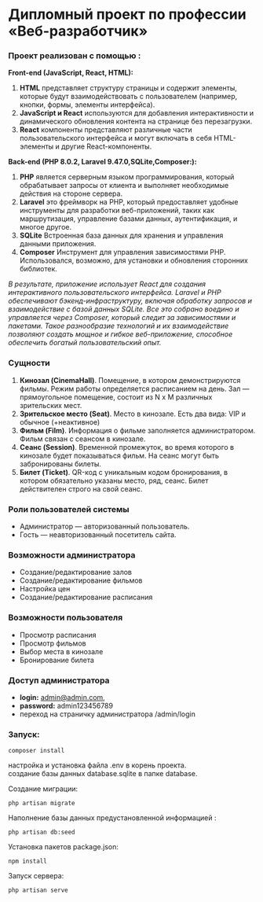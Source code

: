 # Дипломный проект по профессии «Веб-разработчик»

### Проект реализован с помощью :
**Front-end (JavaScript, React, HTML):**
1. **HTML** представляет структуру страницы и содержит элементы, которые будут взаимодействовать с пользователем (например, кнопки, формы, элементы интерфейса).
2. **JavaScript и React** используются для добавления интерактивности и динамического обновления контента на странице без перезагрузки.
3. **React** компоненты представляют различные части пользовательского интерфейса  и могут включать в себя HTML-элементы и другие React-компоненты.

**Back-end (PHP 8.0.2, Laravel 9.47.0,SQLite,Composer:):**
1. **PHP** является серверным языком программирования, который обрабатывает запросы от клиента и выполняет необходимые действия на стороне сервера.
2. **Laravel**  это фреймворк на PHP, который предоставляет удобные инструменты для разработки веб-приложений, таких как маршрутизация, управление базами данных, аутентификация, и многое другое.
3. **SQLite** Встроенная база данных для хранения и управления данными приложения.
4. **Composer** Инструмент для управления зависимостями PHP. Использовался, возможно, для установки и обновления сторонних библиотек.

*В результате, приложение использует React для создания интерактивного пользовательского интерфейса. Laravel и PHP обеспечивают бэкенд-инфраструктуру, включая обработку запросов и взаимодействие с базой данных SQLite. Все это собрано воедино и управляется через Composer, который следит за зависимостями и пакетами.*
*Такое разнообразие технологий и их взаимодействие позволяют создать мощное и гибкое веб-приложение, способное обеспечить богатый пользовательский опыт.*

### Сущности

1. **Кинозал (CinemaHall)**. Помещение, в котором демонстрируются фильмы. Режим работы определяется расписанием на день.
   Зал — прямоугольное помещение, состоит из N х M различных зрительских мест.
2. **Зрительское место (Seat)**. Место в кинозале. Есть два вида: VIP и обычное (+неактивное)
3. **Фильм (Film)**. Информация о фильме заполняется администратором. Фильм связан с сеансом в кинозале.
4. **Сеанс (Session)**. Временной промежуток, во время которого в кинозале будет показываться фильм. На сеанс могут быть
   забронированы билеты.
5. **Билет (Ticket)**. QR-код c уникальным кодом бронирования, в котором обязательно указаны место, ряд, сеанс. Билет
   действителен строго на свой сеанс.

### Роли пользователей системы
* Администратор — авторизованный пользователь.
* Гость — неавторизованный посетитель сайта.

### Возможности администратора
* Создание/редактирование залов 
* Создание/редактирование фильмов 
* Настройка цен 
* Создание/редактирование расписания 

### Возможности пользователя
* Просмотр расписания 
* Просмотр фильмов 
* Выбор места в кинозале 
* Бронирование билета 

### Доступ администратора

* **login:** admin@admin.com,
* **password:** admin123456789
*  переход на страничку администратора /admin/login

### Запуск:

``` 
composer install 
```

настройка и установка файлa .env в корень проекта.
<br/>
создание базы данных database.sqlite в папке database.

Создание миграции:

```
php artisan migrate
```

Наполнение базы данных предустановленной информацией :

```
php artisan db:seed
```

Установка пакетов package.json:

```
npm install
```

Запуск сервера:

```
php artisan serve
```



